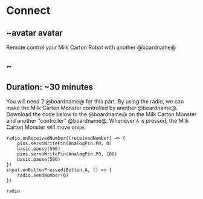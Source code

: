 # Connect

## ~avatar avatar

Remote control your Milk Carton Robot with another @boardname@

## ~

## Duration: ~30 minutes

You will need 2 @boardname@ for this part. By using the radio, we can make the Milk Carton Monster controlled by another @boardname@.
Download the code below to the @boardname@ on the Milk Carton Monster and another "controller" @boardname@. Whenever ``A`` is pressed, the Milk Carton Monster will move once.

```blocks
radio.onReceivedNumber((receivedNumber) => {
    pins.servoWritePin(AnalogPin.P0, 0)
    basic.pause(500)
    pins.servoWritePin(AnalogPin.P0, 180)
    basic.pause(500)
})
input.onButtonPressed(Button.A, () => {
    radio.sendNumber(0)
})
```

```package
radio
```
